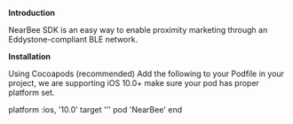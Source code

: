 **Introduction**

NearBee SDK is an easy way to enable proximity marketing through an Eddystone-compliant BLE network.

**Installation**

Using Cocoapods (recommended)
Add the following to your Podfile in your project, we are supporting iOS 10.0+ make sure your pod has proper platform set.

platform :ios, '10.0'
target '<My-App-Target>''
  pod 'NearBee'
end
